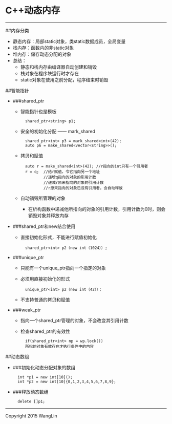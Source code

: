 # C++动态内存
-----


##内存分类
* 静态内存：局部static对象，类static数据成员，全局变量
* 栈内存：函数内的非static对象
* 堆内存：储存动态分配的对象
* 总结：
    * 静态和栈内存由编译器自动创建和销毁
    * 栈对象在程序块运行时才存在
    * static对象在使用之前分配，程序结束时销毁
    
##智能指针
* ###shared_ptr
    * 智能指针也是模板

            shared_ptr<string> p1;

    * 安全的初始化分配 —— mark_shared
    
            shared_ptr<int> p3 = mark_shared<int>(42);
            auto p6 = make_shared<vector<string>>();

    * 拷贝和赋值
    
            auto r = make_shared<int>(42); //r指向的int只有一个引用者
            r = q;  //给r赋值，令它指向另一个地址
                    //递增q指向的对象的引用计数
                    //递减r原来指向的对象的引用计数
                    //r原来指向的对象已没有引用者，会自动释放

    * 自动销毁所管理的对象
        * 在析构函数中递减他所指向的对象的引用计数，引用计数为0时，则会销毁对象并释放内存
* ###shared_ptr和new结合使用
    * 直接初始化形式，不能进行赋值初始化
    
            shared_ptr<int> p2（new int（1024））;

* ###unique_ptr
    * 只能有一个unique_ptr指向一个指定的对象
    * 必须用直接初始化的形式
    
            unique_ptr<int> p2（new int（42））；
            
    * 不支持普通的拷贝和赋值

* ###weak_ptr
    * 指向一个shared_ptr管理的对象，不会改变其引用计数
    * 检查shared_ptr的有效性
    
            if(shared_ptr<int> np = wp.lock())
            所指的对象有效存在才执行条件中的内容
                
##动态数组
* ###初始化动态分配对象的数组

        int *p1 = new int[10]();
        int *p2 = new int[10]{0,1,2,3,4,5,6,7,8,9};
        
* ###释放动态数组

        delete []p1;




------

Copyright 2015 WangLin
<!-- create time: 2015-04-05 10:15:37  -->
